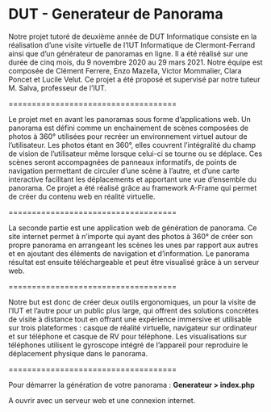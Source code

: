 # DUT - Generateur de Panorama

Notre projet tutoré de deuxième année de DUT Informatique consiste en la réalisation d’une visite virtuelle de l’IUT Informatique de Clermont-Ferrand ainsi que d’un générateur de panoramas en ligne. Il a été réalisé sur une durée de cinq mois, du 9 novembre 2020 au 29 mars 2021. Notre équipe est composée de Clément Ferrere, Enzo Mazella, Victor Mommalier, Clara Poncet et Lucile Velut. Ce projet a été proposé et supervisé par notre tuteur M. Salva, professeur de l’IUT.

====================================

Le projet met en avant les panoramas sous forme d’applications web. Un panorama est défini comme un enchainement de scènes composées de photos à 360° utilisées pour recréer un environnement virtuel autour de l’utilisateur. Les photos étant en 360°, elles couvrent l’intégralité du champ de vision de l’utilisateur même lorsque celui-ci se tourne ou se déplace. Ces scènes seront accompagnées de panneaux informatifs, de points de navigation permettant de circuler d’une scène à l’autre, et d’une carte interactive facilitant les déplacements et apportant une vue d’ensemble du panorama. Ce projet a été réalisé grâce au framework A-Frame qui permet de créer du contenu web en réalité virtuelle.

====================================

La seconde partie est une application web de génération de panorama. Ce site internet permet à n’importe qui ayant des photos à 360° de créer son propre panorama en arrangeant les scènes les unes par rapport aux autres et en ajoutant des éléments de navigation et d’information. Le panorama résultat est ensuite téléchargeable et peut être visualisé grâce à un serveur web.

====================================

Notre but est donc de créer deux outils ergonomiques, un pour la visite de l’IUT et l’autre pour un public plus large, qui offrent des solutions concrètes de visite à distance tout en offrant une expérience immersive et utilisable sur trois plateformes : casque de réalité virtuelle, navigateur sur ordinateur et sur téléphone et casque de RV pour téléphone. Les visualisations sur téléphones utilisent le gyroscope intégré de l’appareil pour reproduire le déplacement physique dans le panorama.

====================================

Pour démarrer la génération de votre panorama : **Generateur > index.php**

A ouvrir avec un serveur web et une connexion internet.
